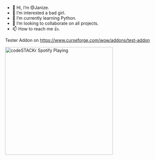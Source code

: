 - 👋 Hi, I’m @Janize.
- 👀 I’m interested a bad girl.
- 🌱 I’m currently learning Python.
- 💞️ I’m looking to collaborate on all projects.
- 📫 How to reach me 👍.


Tester Addon on https://www.curseforge.com/wow/addons/test-addon
<!---
Janize/Janize is a ✨ special ✨ repository because its `README.md` (this file) appears on your GitHub profile.
You can click the Preview link to take a look at your changes.
--->
[<img src="https://sptfy-djfsbr9ks-janize.vercel.app/api/spotify-playing" alt="codeSTACKr Spotify Playing" width="350" />](https://open.spotify.com/user/31zivndcgbdsa4n7ldk4jtbbefd4)
